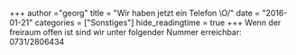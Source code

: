 +++
author ="georg"
title = "Wir haben jetzt ein Telefon \\O/"
date = "2016-01-21"
categories = ["Sonstiges"]
hide_readingtime = true
+++
Wenn der freiraum offen ist sind wir unter folgender Nummer erreichbar: 0731/2806434
